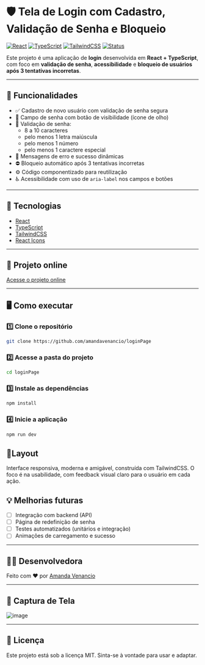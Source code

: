 # 🛡️ Tela de Login com Cadastro, Validação de Senha e Bloqueio

[![React](https://img.shields.io/badge/React-20232A?style=for-the-badge&logo=react&logoColor=61DAFB)](https://reactjs.org/)
[![TypeScript](https://img.shields.io/badge/TypeScript-007ACC?style=for-the-badge&logo=typescript&logoColor=white)](https://www.typescriptlang.org/)
[![TailwindCSS](https://img.shields.io/badge/TailwindCSS-38B2AC?style=for-the-badge&logo=tailwind-css&logoColor=white)](https://tailwindcss.com/)
[![Status](https://img.shields.io/badge/Status-Em%20Desenvolvimento-yellow?style=for-the-badge)](#)

Este projeto é uma aplicação de **login** desenvolvida em **React + TypeScript**, com foco em **validação de senha**, **acessibilidade** e **bloqueio de usuários após 3 tentativas incorretas**.

---

## 🚀 Funcionalidades

- ✅ Cadastro de novo usuário com validação de senha segura
- 🔐 Campo de senha com botão de visibilidade (ícone de olho)
- 🧠 Validação de senha:
  - 8 a 10 caracteres
  - pelo menos 1 letra maiúscula
  - pelo menos 1 número
  - pelo menos 1 caractere especial
- 📛 Mensagens de erro e sucesso dinâmicas
- ⛔ Bloqueio automático após 3 tentativas incorretas
- ⚙️ Código componentizado para reutilização
- ♿ Acessibilidade com uso de `aria-label` nos campos e botões

---

## 🧪 Tecnologias

- [React](https://reactjs.org/)
- [TypeScript](https://www.typescriptlang.org/)
- [TailwindCSS](https://tailwindcss.com/)
- [React Icons](https://react-icons.github.io/react-icons/)

---

## 🔗 Projeto online

[Acesse o projeto online](https://login-page-amandavenancio.vercel.app/)

---

## 🖥️ Como executar

### 1️⃣ **Clone o repositório**  
```bash
git clone https://github.com/amandavenancio/loginPage
```

### 2️⃣ **Acesse a pasta do projeto**
```sh
cd loginPage
```

### 3️⃣ **Instale as dependências**
```sh
npm install
```

### 4️⃣ **Inicie a aplicação**
```sh
npm run dev
```
## 📱Layout
Interface responsiva, moderna e amigável, construída com TailwindCSS. O foco é na usabilidade, com feedback visual claro para o usuário em cada ação.

## 💡 Melhorias futuras

- [ ] Integração com backend (API)
- [ ] Página de redefinição de senha
- [ ] Testes automatizados (unitários e integração)
- [ ] Animações de carregamento e sucesso

---

## 🙋‍♀️ Desenvolvedora

Feito com ❤️ por [Amanda Venancio](https://www.linkedin.com/in/amanda-a-venancio/)

---

## 📸 Captura de Tela

![image](https://github.com/user-attachments/assets/5d6cf45c-416c-4534-9ccd-894620cb57c1)

---

## 📝 Licença

Este projeto está sob a licença MIT. Sinta-se à vontade para usar e adaptar.

